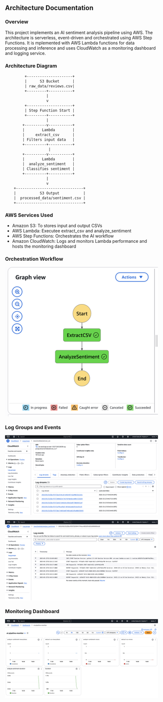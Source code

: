 ## Architecture Documentation

### Overview

This project implements an AI sentiment analysis pipeline using AWS. The architecture is serverless, event-driven and orchestrated using AWS Step Functions. It is mplemented with AWS Lambda functions for data processing and inference and uses CloudWatch as a monitoring dashboard and logging service.

### Architecture Diagram

```
         +---------------------+
         |      S3 Bucket      |
         | raw_data/reviews.csv|
         +---------+-----------+
                   |
                   v
         +---------------------+
         | Step Function Start |
         +---------+-----------+
                   |
        +----------v-----------+
        |        Lambda        |
        |     extract_csv      |
        | Filters input data   |
        +----------+-----------+
                    |
        +----------v-----------+
        |        Lambda        |
        |  analyze_sentiment   |
        | Classifies sentiment |
        +----------+-----------+
                   |
                   v
    +-------------------------------+
    |           S3 Output           |
    |  processed_data/sentiment.csv |
    +-------------------------------+
```

### AWS Services Used
- Amazon S3: To stores input and output CSVs
- AWS Lambda: Executee extract_csv and analyze_sentiment
- AWS Step Functions: Orchestrates the AI workflow
- Amazon CloudWatch: Logs and monitors Lambda performance and hosts the monitoring dashboard

### Orchestration Workflow

![StateMachine](../data/img/statemachine_flow.png)

### Log Groups and Events

![LogGroup](../data/img/log_group.png)

![LogEvent](../data/img/log_events.png)

### Monitoring Dashboard

![MonitoringDash](../data/img/monitoring_dash.png)